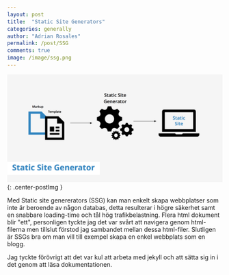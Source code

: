```yaml
---
layout: post
title:  "Static Site Generators"
categories: generally
author: "Adrian Rosales"
permalink: /post/SSG
comments: true
image: /image/ssg.png
---
```

![ssg](/image/ssg.png){: .center-postImg }


Med Static site genererators (SSG) kan man enkelt skapa webbplatser som inte är beroende av någon databas, detta resulterar i högre säkerhet samt en snabbare loading-time och tål hög trafikbelastning. Flera html dokument blir "ett", personligen tyckte jag det var svårt att navigera genom html-filerna men tillslut förstod jag sambandet mellan dessa html-filer. Slutligen är SSGs bra om man vill till exempel skapa en enkel webbplats som en blogg.


Jag tyckte förövrigt att det var kul att arbeta med jekyll och att sätta sig in i det genom att läsa dokumentationen.